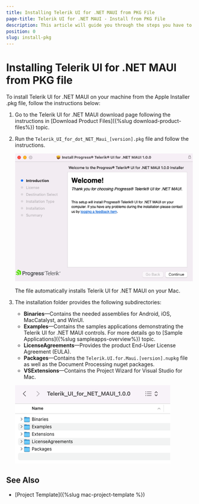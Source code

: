 ```yaml
---
title: Installing Telerik UI for .NET MAUI from PKG File
page-title: Telerik UI for .NET MAUI - Install from PKG File
description: This article will guide you through the steps you have to follow in order to download and install the Telerik UI for .NET MAUI.
position: 0 
slug: install-pkg
---
```

# Installing Telerik UI for .NET MAUI from PKG file

To install Telerik UI for .NET MAUI on your machine from the Apple Installer .pkg file, follow the instructions below:

1. Go to the Telerik UI for .NET MAUI download page following the instructions in [Download Product Files]({%slug download-product-files%}) topic.

1. Run the `Telerik_UI_for_dot_NET_Maui_[version].pkg` file and follow the instructions. 

	![Installation Mac](images/install_pkg.png)
	
	The file automatically installs Telerik UI for .NET MAUI on your Mac.

1. The installation folder provides the following subdirectories:

    * **Binaries**&mdash;Contains the needed assemblies for Android, iOS, MacCatalyst, and WinUI.
    * **Examples**&mdash;Contains the samples applications demonstrating the Telerik UI for .NET MAUI controls. For more details go to [Sample Applications]({%slug sampleapps-overview%}) topic.
    * **LicenseAgreements**&mdash;Provides the product End-User License Agreement (EULA).
    * **Packages**&mdash;Contains the `Telerik.UI.for.Maui.[version].nupkg` file as well as the Document Processing nuget packages.
	* **VSExtensions**&mdash;Contains the Project Wizard for Visual Studio for Mac.
	
	![](images/mac-folders.png)
	
## See Also

- [Project Template]({%slug mac-project-template %})